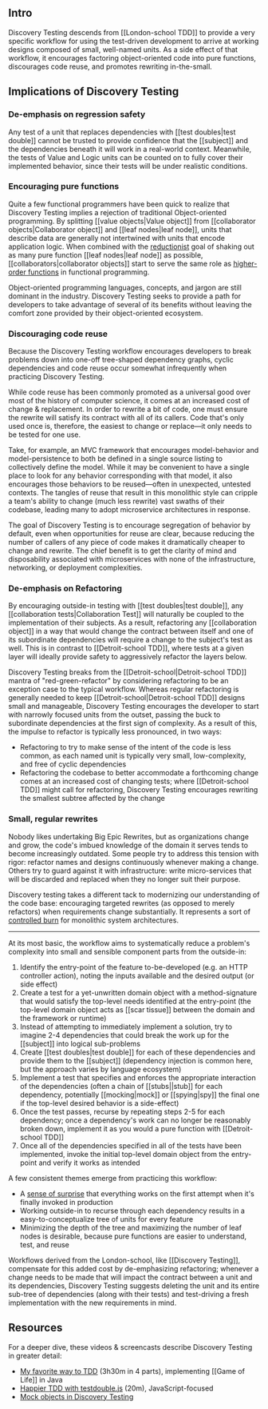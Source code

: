 ## Intro

Discovery Testing descends from [[London-school TDD]] to provide a very specific workflow for using the test-driven development to arrive at working designs composed of small, well-named units. As a side effect of that workflow, it encourages factoring object-oriented code into pure functions, discourages code reuse, and promotes rewriting in-the-small.



## Implications of Discovery Testing

### De-emphasis on regression safety

Any test of a unit that replaces dependencies with [[test doubles|test double]] cannot be trusted to provide confidence that the [[subject]] and the dependencies beneath it will work in a real-world context. Meanwhile, the tests of Value and Logic units can be counted on to fully cover their implemented behavior, since their tests will be under realistic conditions.

### Encouraging pure functions

Quite a few functional programmers have been quick to realize that Discovery Testing implies a rejection of traditional Object-oriented programming. By splitting [[value objects|Value object]] from [[collaborator objects|Collaborator object]] and [[leaf nodes|leaf node]], units that describe data are generally not intertwined with units that encode application logic. When combined with the [reductionist](https://en.wikipedia.org/wiki/Reductionism) goal of shaking out as many pure function [[leaf nodes|leaf node]] as possible, [[collaborators|collaborator objects]] start to serve the same role as [higher-order functions](https://en.wikipedia.org/wiki/Higher-order_function) in functional programming.

Object-oriented programming languages, concepts, and jargon are still dominant in the industry. Discovery Testing seeks to provide a path for developers to take advantage of several of its benefits without leaving the comfort zone provided by their object-oriented ecosystem.

### Discouraging code reuse

Because the Discovery Testing workflow encourages developers to break problems down into one-off tree-shaped dependency graphs, cyclic dependencies and code reuse occur somewhat infrequently when practicing Discovery Testing. 

While code reuse has been commonly promoted as a universal good over most of the history of computer science, it comes at an increased cost of change & replacement. In order to rewrite a bit of code, one must ensure the rewrite will satisfy its contract with all of its callers. Code that's only used once is, therefore, the easiest to change or replace—it only needs to be tested for one use. 

Take, for example, an MVC framework that encourages model-behavior and model-persistence to both be defined in a single source listing to collectively define the model. While it may be convenient to have a single place to look for any behavior corresponding with that model, it also encourages those behaviors to be reused—often in unexpected, untested contexts. The tangles of reuse that result in this monolithic style can cripple a team's ability to change (much less rewrite) vast swaths of their codebase, leading many to adopt microservice architectures in response.

The goal of Discovery Testing is to encourage segregation of behavior by default, even when opportunities for reuse are clear, because reducing the number of callers of any piece of code makes it dramatically cheaper to change and rewrite. The chief benefit is to get the clarity of mind and disposability associated with microservices with none of the infrastructure, networking, or deployment complexities.

### De-emphasis on Refactoring 

By encouraging outside-in testing with [[test doubles|test double]], any [[collaboration tests|Collaboration Test]] will naturally be coupled to the implementation of their subjects. As a result, refactoring any [[collaboration object]] in a way that would change the contract between itself and one of its subordinate dependencies will require a change to the subject's test as well. This is in contrast to [[Detroit-school TDD]], where tests at a given layer will ideally provide safety to aggressively refactor the layers below. 

Discovery Testing breaks from the [[Detroit-school|Detroit-school TDD]] mantra of "red-green-refactor" by considering refactoring to be an exception case to the typical workflow. Whereas regular refactoring is generally needed to keep [[Detroit-school|Detroit-school TDD]] designs small and manageable, Discovery Testing encourages the developer to start with narrowly focused units from the outset, passing the buck to subordinate dependencies at the first sign of complexity. As a result of this, the impulse to refactor is typically less pronounced, in two ways:

* Refactoring to try to make sense of the intent of the code is less common, as each named unit is typically very small, low-complexity, and free of cyclic dependencies
* Refactoring the codebase to better accommodate a forthcoming change comes at an increased cost of changing tests; where [[Detroit-school TDD]] might call for refactoring, Discovery Testing encourages rewriting the smallest subtree affected by the change

### Small, regular rewrites

Nobody likes undertaking Big Epic Rewrites, but as organizations change and grow, the code's imbued knowledge of the domain it serves tends to become increasingly outdated. Some people try to address this tension with rigor: refactor names and designs continuously whenever making a change. Others try to guard against it with infrastructure: write micro-services that will be discarded and replaced when they no longer suit their purpose.

Discovery testing takes a different tack to modernizing our understanding of the code base: encouraging targeted rewrites (as opposed to merely refactors) when requirements change substantially. It represents a sort of [controlled burn](https://en.wikipedia.org/wiki/Controlled_burn) for monolithic system architectures.



---


At its most basic, the workflow aims to systematically reduce a problem's complexity into small and sensible component parts from the outside-in:

1. Identify the entry-point of the feature to-be-developed (e.g. an HTTP controller action), noting the inputs available and the desired output (or side effect)
2. Create a test for a yet-unwritten domain object with a method-signature that would satisfy the top-level needs identified at the entry-point (the top-level domain object acts as [[scar tissue]] between the domain and the framework or runtime)
3. Instead of attempting to immediately implement a solution, try to imagine 2-4 dependencies that could break the work up for the [[subject]] into logical sub-problems
4. Create [[test doubles|test double]] for each of these dependencies and provide them to the [[subject]] (dependency injection is common here, but the approach varies by language ecosystem)
5. Implement a test that specifies and enforces the appropriate interaction of the dependencies (often a chain of [[stubs||stub]] for each dependency, potentially [[mocking|mock]] or [[spying|spy]] the final one if the top-level desired behavior is a side-effect)
6. Once the test passes, recurse by repeating steps 2-5 for each dependency; once a dependency's work can no longer be reasonably broken down, implement it as you would a pure function with [[Detroit-school TDD]]
7. Once all of the dependencies specified in all of the tests have been implemented, invoke the initial top-level domain object from the entry-point and verify it works as intended

A few consistent themes emerge from practicing this workflow:
* A [sense of surprise](http://michaelfeathers.typepad.com/michael_feathers_blog/2008/06/the-flawed-theo.html) that everything works on the first attempt when it's finally invoked in production
* Working outside-in to recurse through each dependency results in a easy-to-conceptualize tree of units for every feature
* Minimizing the depth of the tree and maximizing the number of leaf nodes is desirable, because pure functions are easier to understand, test, and reuse



Workflows derived from the London-school, like [[Discovery Testing]], compensate for this added cost by de-emphasizing refactoring; whenever a change needs to be made that will impact the contract between a unit and its dependencies, Discovery Testing suggests deleting the unit and its entire sub-tree of dependencies (along with their tests) and test-driving a fresh implementation with the new requirements in mind.


## Resources

For a deeper dive, these videos & screencasts describe Discovery Testing in greater detail:

* [My favorite way to TDD](http://blog.testdouble.com/posts/2015-09-10-how-i-use-test-doubles.html) (3h30m in 4 parts), implementing [[Game of Life]] in Java
* [Happier TDD with testdouble.js](http://blog.testdouble.com/posts/2016-06-05-happier-tdd-with-testdouble-js.html) (20m), JavaScript-focused
* [Mock objects in Discovery Testing](http://blog.testdouble.com/posts/2014-05-14-mock-objects-in-discovery-tests.html)